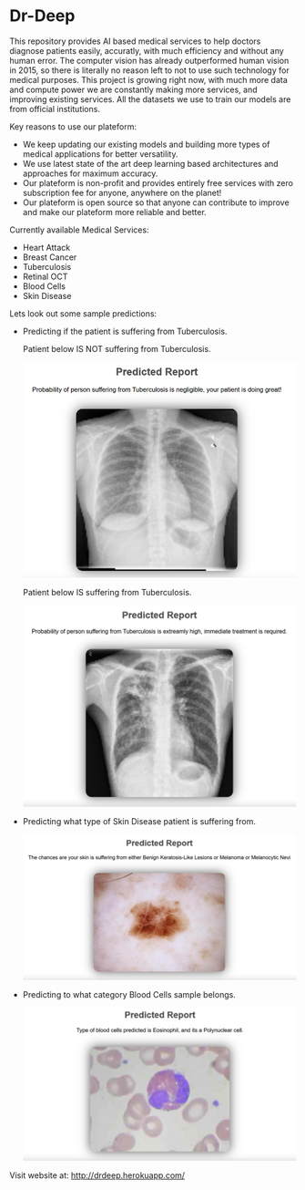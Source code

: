 # Dr-Deep
This repository provides AI based medical services to help doctors diagnose patients easily, accuratly, with much efficiency and without any human error. The computer vision has already outperformed human vision in 2015, so there is literally no reason left to not to use such technology for medical purposes. This project is growing right now, with much more data and compute power we are constantly making more services, and improving existing services. All the datasets we use to train our models are from official institutions.

Key reasons to use our plateform:

- We keep updating our existing models and building more types of medical applications for better versatility.
- We use latest state of the art deep learning based architectures and approaches for maximum accuracy.
- Our plateform is non-profit and provides entirely free services with zero subscription fee for anyone, anywhere on the planet!
- Our plateform is open source so that anyone can contribute to improve and make our plateform more reliable and better.

Currently available Medical Services:

- Heart Attack
- Breast Cancer
- Tuberculosis
- Retinal OCT
- Blood Cells
- Skin Disease

Lets look out some sample predictions:
- Predicting if the patient is suffering from Tuberculosis.
  
  Patient below IS NOT suffering from Tuberculosis.
  
  ![Alt text](samples/yes-tuberculosis.PNG?raw=true "Title")
  
  Patient below IS suffering from Tuberculosis.
  
  ![Alt text](samples/no-tuberculosis.PNG?raw=true "Title")
  
- Predicting what type of Skin Disease patient is suffering from.

  ![Alt text](samples/skin-disease-report.PNG?raw=true "Title")
  
- Predicting to what category Blood Cells sample belongs.

  ![Alt text](samples/bloodcell-report.PNG?raw=true "Title")


Visit website at: http://drdeep.herokuapp.com/
